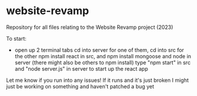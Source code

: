 # website-revamp
Repository for all files relating to the Website Revamp project (2023)

To start:
- open up 2 terminal tabs
    cd into server for one of them, cd into src for the other
    npm install react in src, and npm install mongoose and node in server (there might also be others to npm install)
    type "npm start" in src and "node server.js" in server to start up the react app

Let me know if you run into any issues! If it runs and it's just broken I might just be working on something and haven't patched a bug yet 
